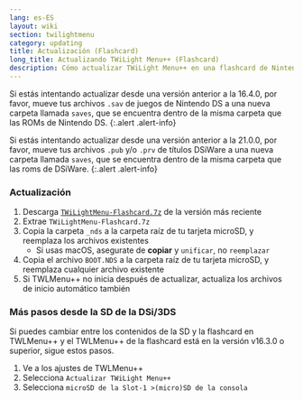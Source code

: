 ```yaml
---
lang: es-ES
layout: wiki
section: twilightmenu
category: updating
title: Actualización (Flashcard)
long_title: Actualizando TWiLight Menu++ (Flashcard)
description: Cómo actualizar TWiLight Menu++ en una flashcard de Nintendo DS
---
```


Si estás intentando actualizar desde una versión anterior a la 16.4.0, por favor, mueve tus archivos `.sav` de juegos de Nintendo DS a una nueva carpeta llamada `saves`, que se encuentra dentro de la misma carpeta que las ROMs de Nintendo DS.
{:.alert .alert-info}

Si estás intentando actualizar desde una versión anterior a la 21.0.0, por favor, mueve tus archivos `.pub` y/o `.prv` de títulos DSiWare a una nueva carpeta llamada `saves`, que se encuentra dentro de la misma carpeta que las roms de DSiWare.
{:.alert .alert-info}

### Actualización
1. Descarga [`TWiLightMenu-Flashcard.7z`](https://github.com/DS-Homebrew/TWiLightMenu/releases/latest/download/TWiLightMenu-Flashcard.7z) de la versión más reciente
1. Extrae `TWiLightMenu-Flashcard.7z`
1. Copia la carpeta `_nds` a la carpeta raíz de tu tarjeta microSD, y reemplaza los archivos existentes
   - Si usas macOS, asegurate de **copiar** y `unificar`, no `reemplazar`
1. Copia el archivo `BOOT.NDS` a la carpeta raíz de tu tarjeta microSD, y reemplaza cualquier archivo existente
1. Si TWLMenu++ no inicia después de actualizar, actualiza los archivos de inicio automático también

### Más pasos desde la SD de la DSi/3DS

Si puedes cambiar entre los contenidos de la SD y la flashcard en TWLMenu++ y el TWLMenu++ de la flashcard está en la versión v16.3.0 o superior, sigue estos pasos.

1. Ve a los ajustes de TWLMenu++
1. Selecciona `Actualizar TWiLight Menu++`
1. Selecciona `microSD de la Slot-1 >(micro)SD de la consola`
